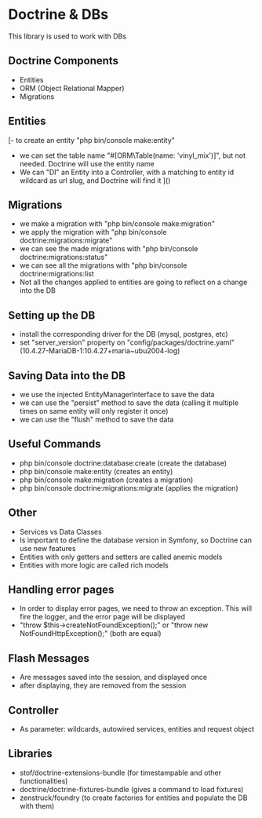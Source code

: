 # Doctrine & DBs

This library is used to work with DBs

## Doctrine Components

- Entities
- ORM (Object Relational Mapper)
- Migrations

## Entities

[- to create an entity "php bin/console make:entity"
- we can set the table name "#[ORM\Table(name: 'vinyl_mix')]", but not needed. Doctrine will use the entity name
- We can "DI" an Entity into a Controller, with a matching to entity id wildcard as url slug, and Doctrine will find it
]()
## Migrations

- we make a migration with "php bin/console make:migration"
- we apply the migration with "php bin/console doctrine:migrations:migrate"
- we can see the made migrations with "php bin/console doctrine:migrations:status"
- we can see all the migrations with "php bin/console doctrine:migrations:list
- Not all the changes applied to entities are going to reflect on a change into the DB

## Setting up the DB

- install the corresponding driver for the DB (mysql, postgres, etc)
- set "server_version" property on "config/packages/doctrine.yaml" (10.4.27-MariaDB-1:10.4.27+maria~ubu2004-log)

## Saving Data into the DB

- we use the injected EntityManagerInterface to save the data
- we can use the "persist" method to save the data (calling it multiple times on same entity will only register it once)
- we can use the "flush" method to save the data

## Useful Commands

- php bin/console doctrine:database:create (create the database)
- php bin/console make:entity (creates an entity)
- php bin/console make:migration (creates a migration)
- php bin/console doctrine:migrations:migrate (applies the migration)

## Other

- Services vs Data Classes
- Is important to define the database version in Symfony, so Doctrine can use new features
- Entities with only getters and setters are called anemic models
- Entities with more logic are called rich models

## Handling error pages

- In order to display error pages, we need to throw an exception. This will fire the logger, and the error page will be displayed
- "throw $this->createNotFoundException();" or "throw new NotFoundHttpException();" (both are equal)

## Flash Messages

- Are messages saved into the session, and displayed once
- after displaying, they are removed from the session

## Controller

- As parameter: wildcards, autowired services, entities and request object

## Libraries

- stof/doctrine-extensions-bundle (for timestampable and other functionalities)
- doctrine/doctrine-fixtures-bundle (gives a command to load fixtures)
- zenstruck/foundry (to create factories for entities and populate the DB with them)
